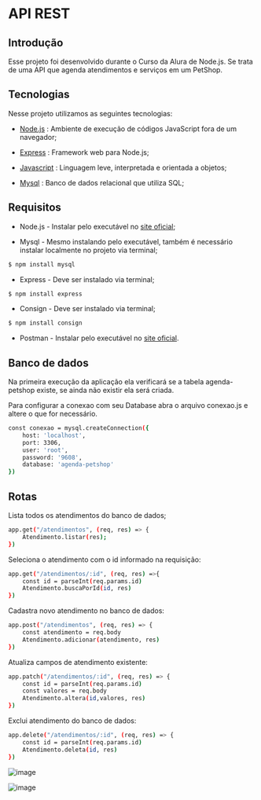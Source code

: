 # API REST 

## Introdução

Esse projeto foi desenvolvido durante o Curso da Alura de Node.js. Se trata de uma API que agenda atendimentos e serviços em um PetShop.


## Tecnologias

Nesse projeto utilizamos as seguintes tecnologias:


* [Node.js](https://nodejs.dev/) : Ambiente de execução de códigos JavaScript fora de um navegador;

* [Express](https://expressjs.com/) : Framework web para Node.js;

* [Javascript](https://developer.mozilla.org/en-US/docs/Web/JavaScript) : Linguagem leve, interpretada e orientada a objetos;

* [Mysql](https://www.mysql.com/) : Banco de dados relacional que utiliza SQL;


## Requisitos

* Node.js - Instalar pelo executável no [site oficial](https://nodejs.dev/learn/how-to-install-nodejs);

* Mysql - Mesmo instalando pelo executável, também é necessário instalar localmente no projeto via terminal;
```sh
$ npm install mysql
```
* Express - Deve ser instalado via terminal;
```sh
$ npm install express
```
* Consign - Deve ser instalado via terminal;
```sh
$ npm install consign
```
* Postman - Instalar pelo executável no [site oficial](https://www.postman.com/downloads/).

## Banco de dados

Na primeira execução da aplicação ela verificará se a tabela agenda-petshop existe, se ainda não existir ela será criada.

Para configurar a conexao com seu Database abra o arquivo conexao.js e altere o que for necessário.

```sh
const conexao = mysql.createConnection({
    host: 'localhost',
    port: 3306,
    user: 'root',
    password: '9608',
    database: 'agenda-petshop'
})
```


## Rotas


Lista todos os atendimentos do banco de dados;
```sh
app.get("/atendimentos", (req, res) => {
    Atendimento.listar(res);
})
```

Seleciona o atendimento com o id informado na requisição:
```sh
app.get("/atendimentos/:id", (req, res) =>{
    const id = parseInt(req.params.id)
    Atendimento.buscaPorId(id, res)
})
```

Cadastra novo atendimento no banco de dados:
```sh
app.post("/atendimentos", (req, res) => {
    const atendimento = req.body
    Atendimento.adicionar(atendimento, res)
})
```
Atualiza campos de atendimento existente:
```sh
app.patch("/atendimentos/:id", (req, res) => {
    const id = parseInt(req.params.id)
    const valores = req.body
    Atendimento.altera(id,valores, res)
})
```
Exclui atendimento do banco de dados:
```sh
app.delete("/atendimentos/:id", (req, res) => {
    const id = parseInt(req.params.id)
    Atendimento.deleta(id, res)
})
```
![image](https://user-images.githubusercontent.com/78318961/154263155-a0650ad2-14ba-4a63-b140-2b7e14b905d0.png)

![image](https://user-images.githubusercontent.com/78318961/154263234-d061636e-38d1-46e7-ac58-8af11c93be55.png)



    

    

    

    


